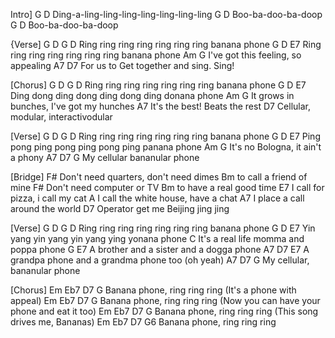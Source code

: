 Intro]
   G     D
Ding-a-ling-ling-ling-ling-ling-ling-ling
   G     D
Boo-ba-doo-ba-doop
   G     D
Boo-ba-doo-ba-doop
 
 
{Verse]
G                   D                G          D
Ring ring ring ring ring ring ring banana phone
G                   D                E7
Ring ring ring ring ring ring ring banana phone
Am                     G
I've got this feeling, so appealing
A7                         D7
For us to Get together and sing. Sing!
 
 
[Chorus]
G                   D                G          D
Ring ring ring ring ring ring ring banana phone
G                   D                E7
Ding dong ding dong ding dong ding donana phone
Am                   G
It grows in bunches, I've got my hunches
A7
It's the best! Beats the rest
D7
Cellular, modular, interactivodular
 
 
[Verse]
G                   D                G          D
Ring ring ring ring ring ring ring banana phone
G                   D                E7
Ping pong ping pong ping pong ping panana phone
Am               G
It's no Bologna, it ain't a phony
A7           D7       G
My cellular bananular phone
 
 
[Bridge]
F#
Don't need quarters, don't need dimes
   Bm
to call a friend of mine
      F#
Don't need computer or TV
   Bm
to have a real good time
  E7
I call for pizza, i call my cat
  A
I call the white house, have a chat
  A7
I place a call around the world
D7
Operator get me Beijing jing jing
 
 
[Verse]
G                   D                G          D
Ring ring ring ring ring ring ring banana phone
G                   D             E7
Yin yang yin yang yin yang ying yonana phone
       C
It's a real life momma and poppa phone
  G                          E7
A brother and a sister and a dogga phone
  A7                  D7            E7
A grandpa phone and a grandma phone too (oh yeah)
A7           D7        G
My cellular, bananular phone
 
 
[Chorus]
Em            Eb7  D7   G
Banana phone, ring ring ring    (It's a phone with appeal)
Em            Eb7  D7   G
Banana phone, ring ring ring    (Now you can have your phone and eat it too)
Em            Eb7  D7   G
Banana phone, ring ring ring    (This song drives me, Bananas)
Em            Eb7  D7   G6
Banana phone, ring ring ring
